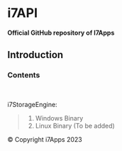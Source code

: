 # i7API

**Official GitHub repository of I7Apps**
## Introduction
### Contents
<br>

i7StorageEngine: <br>

> 1. Windows Binary<br>
> 2. Linux Binary (To be added)


© Copyright i7Apps
2023
